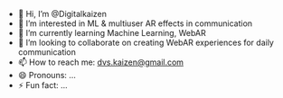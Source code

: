 - 👋 Hi, I’m @Digitalkaizen
- 👀 I’m interested in ML & multiuser AR effects in communication 
- 🌱 I’m currently learning Machine Learning, WebAR
- 💞️ I’m looking to collaborate on creating WebAR experiences for daily communication
- 📫 How to reach me: dvs.kaizen@gmail.com
- 😄 Pronouns: ...
- ⚡ Fun fact: ...

<!---
Digitalkaizen/Digitalkaizen is a ✨ special ✨ repository because its `README.md` (this file) appears on your GitHub profile.
You can click the Preview link to take a look at your changes.
--->

